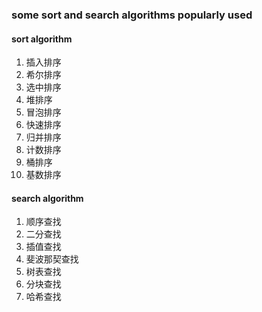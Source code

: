 ### some sort and search algorithms popularly used

#### sort algorithm

1. 插入排序
2. 希尔排序
3. 选中排序
4. 堆排序
5. 冒泡排序
6. 快速排序
7. 归并排序
8. 计数排序
9. 桶排序
10. 基数排序

#### search algorithm

1. 顺序查找
2. 二分查找
3. 插值查找
4. 斐波那契查找
5. 树表查找
6. 分块查找
7. 哈希查找